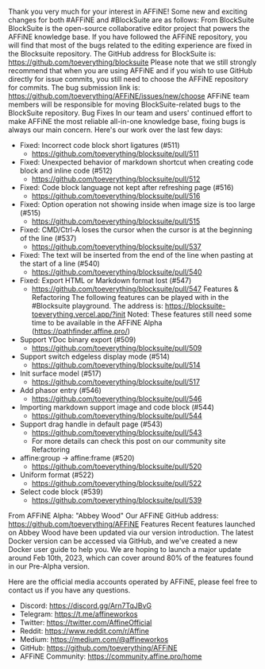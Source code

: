 Thank you very much for your interest in AFFiNE! 
Some new and exciting changes for both #AFFiNE and #BlockSuite are as follows:
From BlockSuite
BlockSuite is the open-source collaborative editor project that powers the AFFiNE knowledge base.
If you have followed the AFFiNE repository, you will find that most of the bugs related to the editing experience are fixed in the Blocksuite repository.
The GitHub address for BlockSuite is: https://github.com/toeverything/blocksuite
Please note that we still strongly recommend that when you are using AFFiNE and if you wish to use GitHub directly for issue commits, you still need to choose the AFFiNE repository for commits. The bug submission link is: https://github.com/toeverything/AFFiNE/issues/new/choose
AFFiNE team members will be responsible for moving BlockSuite-related bugs to the BlockSuite repository.
Bug Fixes
In our team and users' continued effort to make AFFiNE the most reliable all-in-one knowledge base, fixing bugs is always our main concern. Here's our work over the last few days:
- Fixed: Incorrect code block short ligatures (#511)
  - https://github.com/toeverything/blocksuite/pull/511
- Fixed: Unexpected behavior of markdown shortcut when creating code block and inline code (#512)
  - https://github.com/toeverything/blocksuite/pull/512
- Fixed: Code block language not kept after refreshing page (#516)
  - https://github.com/toeverything/blocksuite/pull/516
- Fixed: Option operation not showing inside when image size is too large (#515)
  - https://github.com/toeverything/blocksuite/pull/515
- Fixed: CMD/Ctrl-A loses the cursor when the cursor is at the beginning of the line (#537)
  - https://github.com/toeverything/blocksuite/pull/537
- Fixed: The text will be inserted from the end of the line when pasting at the start of a line (#540)
  - https://github.com/toeverything/blocksuite/pull/540
- Fixed: Export HTML or Markdown format lost (#547)
  - https://github.com/toeverything/blocksuite/pull/547
Features & Refactoring
The following features can be played with in the #Blocksuite playground. The address is: https://blocksuite-toeverything.vercel.app/?init
Noted: These features still need some time to be available in the AFFiNE Alpha (https://pathfinder.affine.pro/)
- Support YDoc binary export (#509)
  - https://github.com/toeverything/blocksuite/pull/509
- Support switch edgeless display mode (#514)
  - https://github.com/toeverything/blocksuite/pull/514
- Init surface model (#517)
  - https://github.com/toeverything/blocksuite/pull/517
- Add phasor entry (#546)
  - https://github.com/toeverything/blocksuite/pull/546
- Importing markdown support image and code block (#544)
  - https://github.com/toeverything/blocksuite/pull/544
- Support drag handle in default page (#543)
  - https://github.com/toeverything/blocksuite/pull/543
  - For more details can check this post on our community site
Refactoring
- affine:group -> affine:frame (#520)
  - https://github.com/toeverything/blocksuite/pull/520
- Uniform format (#522)
  - https://github.com/toeverything/blocksuite/pull/522
- Select code block (#539)
  - https://github.com/toeverything/blocksuite/pull/539

From AFFiNE Alpha: "Abbey Wood"
Our AFFiNE GitHub address: https://github.com/toeverything/AFFiNE
Features
Recent features launched on Abbey Wood have been updated via our version introduction.
The latest Docker version can be accessed via GitHub, and we've created a new Docker user guide to help you.
We are hoping to launch a major update around Feb 10th, 2023, which can cover around 80% of the features found in our Pre-Alpha version.

Here are the official media accounts operated by AFFiNE, please feel free to contact us if you have any questions. 
- Discord: https://discord.gg/Arn7TqJBvG
- Telegram: https://t.me/affineworkos
- Twitter: https://twitter.com/AffineOfficial
- Reddit: https://www.reddit.com/r/Affine
- Medium: https://medium.com/@affineworkos
- GitHub: https://github.com/toeverything/AFFiNE
- AFFiNE Community: https://community.affine.pro/home
